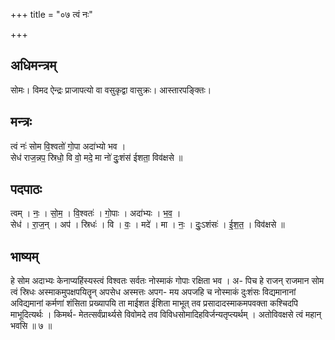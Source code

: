 +++
title = "०७ त्वं नः"

+++
## अधिमन्त्रम्
सोमः। विमद ऐन्द्रः प्राजापत्यो वा वसुकृद्वा वासुक्रः। आस्तारपङ्क्तिः।

## मन्त्रः
त्वं नः॑ सोम वि॒श्वतो॑ गो॒पा अदा॑भ्यो भव ।  
सेध॑ राज॒न्नप॒ स्रिधो॒ वि वो॒ मदे॒ मा नो॑ दुः॒शंस॑ ईशता॒ विव॑क्षसे ॥

## पदपाठः
त्वम् । नः॒ । सो॒म॒ । वि॒श्वतः॑ । गो॒पाः । अदा॑भ्यः । भ॒व॒ ।  
सेध॑ । रा॒ज॒न् । अप॑ । स्रिधः॑ । वि । वः॒ । मदे॑ । मा । नः॒ । दुः॒ऽशंसः॑ । ई॒श॒त॒ । विव॑क्षसे ॥

## भाष्यम्
हे सोम अदाभ्यः केनाप्यहिंस्यस्त्वं विश्वतः सर्वतः नोस्माकं गोपाः रक्षिता भव । अ- पिच हे राजन् राजमान सोम त्वं स्रिधः अस्माकमुपक्षपयितॄन् अपसेध अस्मत्तः अपग- मय अपजहि च नोस्माकं दुःशंसः विद्यमानानां अविद्यमानां कर्मणां शंसिता प्रख्यापयि ता माईशत ईशिता माभूत् तव प्रसादादस्माकमपवक्ता कश्चिदपि माभूदित्यर्थः । किमर्थ- मेतत्सर्वंप्रार्थ्यसे विवोमदे तव विविधसोमादिहविर्जन्यतृप्त्यर्थम् । अतोविवक्षसे त्वं महान् भवसि ॥ ७ ॥
